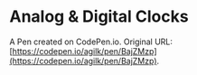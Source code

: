 # Analog & Digital Clocks

A Pen created on CodePen.io. Original URL: [https://codepen.io/agilk/pen/BajZMzp](https://codepen.io/agilk/pen/BajZMzp).


